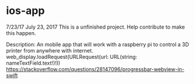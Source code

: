 # ios-app
7/23/17
July 23, 2017
This is a unfinished project. Help contribute to make this happen.

Description: An mobile app that will work with a raspberry pi to control a 3D printer from anywhere with internet.
        web_display.loadRequest(URLRequest(url: URL(string: nameTextField.text!)!))
        https://stackoverflow.com/questions/28147096/progressbar-webview-in-swift

